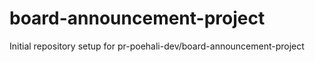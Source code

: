 # board-announcement-project

Initial repository setup for pr-poehali-dev/board-announcement-project